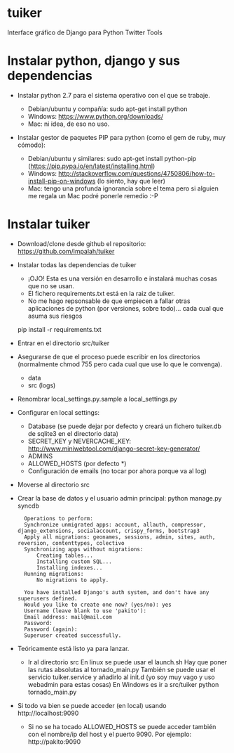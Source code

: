 # tuiker
Interface gráfico de Django para Python Twitter Tools


Instalar python, django y sus dependencias
===

- Instalar python 2.7 para el sistema operativo con el que se trabaje.
	* Debian/ubuntu y compañía: sudo apt-get install python
	* Windows: https://www.python.org/downloads/
	* Mac: ni idea, de eso no uso.
	
- Instalar gestor de paquetes PIP para python (como el gem de ruby, muy cómodo):
	* Debian/ubuntu y similares: sudo apt-get install python-pip (https://pip.pypa.io/en/latest/installing.html)
	* Windows: http://stackoverflow.com/questions/4750806/how-to-install-pip-on-windows (lo siento, hay que leer)
	* Mac: tengo una profunda ignorancia sobre el tema pero si alguien me regala un Mac podré ponerle remedio :-P



Instalar tuiker
===

- Download/clone desde github el repositorio: https://github.com/impalah/tuiker
- Instalar todas las dependencias de tuiker
	* ¡OJO! Esta es una versión en desarrollo e instalará muchas cosas que no se usan.
	* El fichero requirements.txt está en la raiz de tuiker.
	* No me hago repsonsable de que empiecen a fallar otras aplicaciones de python (por versiones, sobre todo)... cada cual que asuma sus riesgos
	
	pip install -r requirements.txt

- Entrar en el directorio src/tuiker
- Asegurarse de que el proceso puede escribir en los directorios (normalmente chmod 755 pero cada cual que use lo que le convenga).
	* data
	* src (logs)
- Renombrar local_settings.py.sample a local_settings.py
- Configurar en local settings:
	- Database (se puede dejar por defecto y creará un fichero tuiker.db de sqlite3 en el directorio data)
	- SECRET_KEY y NEVERCACHE_KEY: http://www.miniwebtool.com/django-secret-key-generator/
	- ADMINS
	- ALLOWED_HOSTS (por defecto *)
	- Configuración de emails (no tocar por ahora porque va al log)
- Moverse al directorio src
- Crear la base de datos y el usuario admin principal:
	python manage.py syncdb

		Operations to perform:
  		Synchronize unmigrated apps: account, allauth, compressor, django_extensions, socialaccount, crispy_forms, bootstrap3
  		Apply all migrations: geonames, sessions, admin, sites, auth, reversion, contenttypes, colectivo
		Synchronizing apps without migrations:
  			Creating tables...
  			Installing custom SQL...
  			Installing indexes...
		Running migrations:
  			No migrations to apply.

		You have installed Django's auth system, and don't have any superusers defined.
		Would you like to create one now? (yes/no): yes
		Username (leave blank to use 'pakito'):
		Email address: mail@mail.com
		Password:
		Password (again):
		Superuser created successfully.

- Teóricamente está listo ya para lanzar.
	* Ir al directorio src
	En linux se puede usar el launch.sh
		Hay que poner las rutas absolutas al tornado_main.py
	También se puede usar el servicio tuiker.service y añadirlo al init.d (yo soy muy vago y uso webadmin para estas cosas)
	En Windows es ir a src/tuiker
		python tornado_main.py
		
- Si todo va bien se puede acceder (en local) usando http://localhost:9090
	* Si no se ha tocado ALLOWED_HOSTS se puede acceder también con el nombre/ip del host y el puerto 9090.
		Por ejemplo: http://pakito:9090


	
		

	
	
	
	
